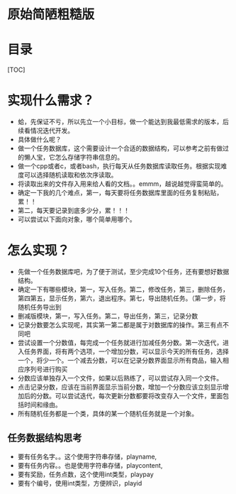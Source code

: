 # 原始简陋粗糙版
# 目录
[TOC]
# 实现什么需求？
- 蛤，先保证不亏，所以先立一个小目标，做一个能达到我最低需求的版本，后续看情况迭代开发。
- 具体做什么呢？
- 做一个任务数据库，这个需要设计一个合适的数据结构，可以参考之前有做过的懒人宝，它怎么存储字符串信息的。
- 做一个cpp或者c，或者bash，执行每天从任务数据库读取任务。根据实现难度可以选择随机读取和依次序读取。
- 将读取出来的文件存入用来给人看的文档。。emmm，越说越觉得蛮简单的。
- 确定一下我的几个难点，第一，每天要将任务数据库里面的任务复制粘贴，累！！
- 第二，每天要记录到底多少分，累！！！
- 可以尝试以下面向对象，哪个简单用哪个。
# 怎么实现？
- 先做一个任务数据库吧，为了便于测试，至少完成10个任务，还有要想好数据结构。
- 确定一下有哪些模块，第一，写入任务。第二，修改任务，第三，删除任务，第四第五，显示任务，第六，退出程序。第七，导出随机任务。（第一步，将随机任务导出到
- 删减版模块，第一，写入任务。第二，导出任务，第三，记录分数
- 记录分数要怎么实现呢，其实第一第二都是属于对数据库的操作。第三有点不同吧
- 尝试设置一个分数值，每完成一个任务就进行加减任务分数。第一次迭代，进入任务界面，将有两个选项，一个增加分数，可以显示今天的所有任务，选择一个，将少一个。一个减去分数，可以在记录分数界面显示所有商品，输入相应序列号进行购买
- 分数应该单独存入一个文件，如果以后熟练了，可以尝试存入同一个文件。
- 点击记录分数，应该在当前界面显示当前分数，增加一个分数应该立刻显示增加后的分数。可以尝试迭代，每次更新分数都要将改变存入一个文件，里面包括时间和缘由。
- 所有随机任务都是一个类，具体的某一个随机任务就是一个对象。
## 任务数据结构思考
- 要有任务名字。。这个使用字符串存储，playname,
- 要有任务内容。。也是使用字符串存储，playcontent,
- 要有奖励，任务点数，这个使用int类型，playpay
- 要有个编号，使用int类型，方便辨识，playid
